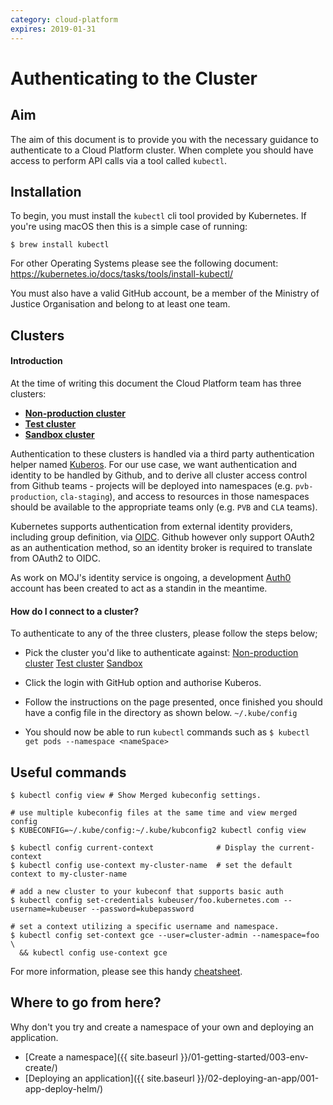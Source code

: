 ```yaml
---
category: cloud-platform
expires: 2019-01-31
---
```

# Authenticating to the Cluster

## Aim

The aim of this document is to provide you with the necessary guidance to authenticate to a Cloud Platform cluster. When complete you should have access to perform API calls via a tool called `kubectl`.

## Installation

To begin, you must install the `kubectl` cli tool provided by Kubernetes. If you're using macOS then this is a simple case of running:

`$ brew install kubectl`

For other Operating Systems please see the following document: https://kubernetes.io/docs/tasks/tools/install-kubectl/

You must also have a valid GitHub account, be a member of the Ministry of Justice Organisation and belong to at least one team.

## Clusters

#### Introduction
At the time of writing this document the Cloud Platform team has three clusters:

* [**Non-production cluster**](login.apps.non-production.k8s.integration.dsd.io)
* [**Test cluster**](login.apps.cloud-platforms-test.k8s.integration.dsd.io)
* [**Sandbox cluster**](login.apps.cloud-platforms-sandbox.k8s.integration.dsd.io)

Authentication to these clusters is handled via a third party authentication helper named [Kuberos](https://github.com/negz/kuberos). For our use case, we want authentication and identity to be handled by Github, and to derive all cluster access control from Github teams - projects will be deployed into namespaces (e.g. `pvb-production`, `cla-staging`), and access to resources in those namespaces should be available to the appropriate teams only (e.g. `PVB` and `CLA` teams).

Kubernetes supports authentication from external identity providers, including group definition, via [OIDC](https://kubernetes.io/docs/admin/authentication/#openid-connect-tokens). Github however only support OAuth2 as an authentication method, so an identity broker is required to translate from OAuth2 to OIDC.

As work on MOJ's identity service is ongoing, a development [Auth0](https://www.auth0.com) account has been created to act as a standin in the meantime.

#### How do I connect to a cluster?

To authenticate to any of the three clusters, please follow the steps below;

 - Pick the cluster you'd like to authenticate against:
[Non-production cluster](login.apps.non-production.k8s.integration.dsd.io)
[Test cluster](login.apps.cloud-platforms-test.k8s.integration.dsd.io)
[Sandbox](login.apps.cloud-platforms-sandbox.k8s.integration.dsd.io)
 - Click the login with GitHub option and authorise Kuberos.
 - Follow the instructions on the page presented, once finished you should have a config file in the  directory as shown below.
 `~/.kube/config`

 - You should now be able to run `kubectl` commands such as `$ kubectl get pods --namespace <nameSpace>`

## Useful commands
```
$ kubectl config view # Show Merged kubeconfig settings.

# use multiple kubeconfig files at the same time and view merged config
$ KUBECONFIG=~/.kube/config:~/.kube/kubconfig2 kubectl config view

$ kubectl config current-context              # Display the current-context
$ kubectl config use-context my-cluster-name  # set the default context to my-cluster-name

# add a new cluster to your kubeconf that supports basic auth
$ kubectl config set-credentials kubeuser/foo.kubernetes.com --username=kubeuser --password=kubepassword

# set a context utilizing a specific username and namespace.
$ kubectl config set-context gce --user=cluster-admin --namespace=foo \
  && kubectl config use-context gce
```
For more information, please see this handy [cheatsheet](https://kubernetes.io/docs/reference/kubectl/cheatsheet/).

## Where to go from here?

 Why don't you try and create a namespace of your own and deploying an application.

 * [Create a namespace]({{ site.baseurl }}/01-getting-started/003-env-create/)
 * [Deploying an application]({{ site.baseurl }}/02-deploying-an-app/001-app-deploy-helm/)
